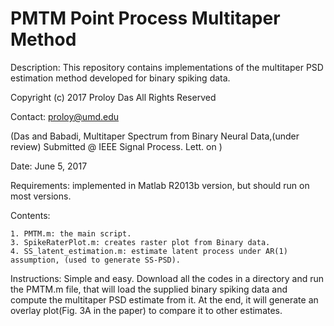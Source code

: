 # PMTM Point Process Multitaper Method

Description: This repository contains implementations of the multitaper PSD estimation method developed for binary spiking data.

Copyright (c) 2017 Proloy Das All Rights Reserved 

Contact: proloy@umd.edu

(Das and Babadi, Multitaper Spectrum from Binary Neural Data,(under review) Submitted @ IEEE Signal Process. Lett. on )

Date: June 5, 2017

Requirements:
  implemented in Matlab R2013b version, but should run on most versions.
  
Contents:

    1. PMTM.m: the main script.
    3. SpikeRaterPlot.m: creates raster plot from Binary data.
    4. SS_latent_estimation.m: estimate latent process under AR(1) assumption, (used to generate SS-PSD).
    
Instructions: Simple and easy.
  Download all the codes in a directory and run the PMTM.m file, that will load the supplied binary spiking data and compute the multitaper PSD estimate from it. At the end, it will generate an overlay plot(Fig. 3A in the paper) to compare it to other estimates.
